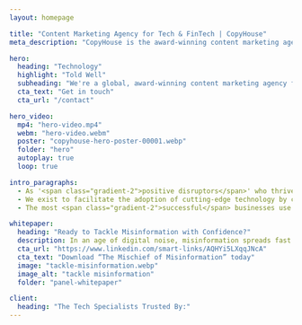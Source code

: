 ```yaml
---
layout: homepage

title: "Content Marketing Agency for Tech & FinTech | CopyHouse"
meta_description: "CopyHouse is the award-winning content marketing agency for tech and FinTech. We build content strategies and create compelling content to drive measurable growth."

hero:
  heading: "Technology"
  highlight: "Told Well"
  subheading: "We're a global, award-winning content marketing agency for fast-growing tech brands."
  cta_text: "Get in touch"
  cta_url: "/contact"

hero_video:
  mp4: "hero-video.mp4"
  webm: "hero-video.webm"
  poster: "copyhouse-hero-poster-00001.webp"
  folder: "hero"
  autoplay: true
  loop: true

intro_paragraphs:
  - As '<span class="gradient-2">positive disruptors</span>' who thrive on making the world a better place, we're not shy about breaking the mould and challenging the status quo.
  - We exist to facilitate the adoption of cutting-edge technology by creating <span class="gradient-2">high-quality content</span> that connects you with your audience, starting important conversations and building better relationships.
  - The most <span class="gradient-2">successful</span> businesses use CopyHouse to tell their stories and make their voices heard.

whitepaper:
  heading: "Ready to Tackle Misinformation with Confidence?"
  description: In an age of digital noise, misinformation spreads fast - and marketers are under pressure to act responsibly without losing momentum. Our latest whitepaper cuts through the complexity and offers a clear strategy for pushing back with integrity.
  cta_url: "https://www.linkedin.com/smart-links/AQHYi5LXqqJNcA"
  cta_text: "Download “The Mischief of Misinformation” today"
  image: "tackle-misinformation.webp"
  image_alt: "tackle misinformation"
  folder: "panel-whitepaper"

client:
  heading: "The Tech Specialists Trusted By:"
---
```

